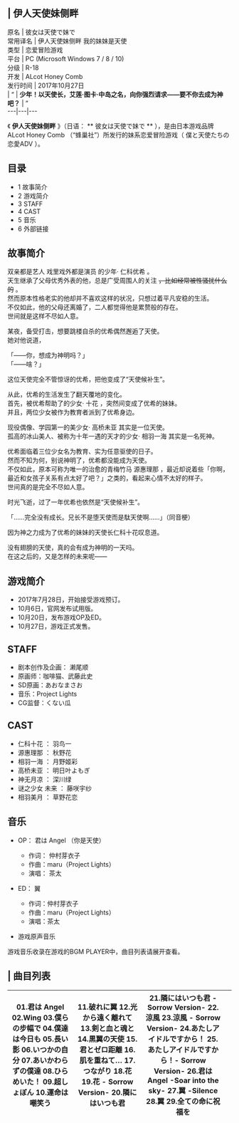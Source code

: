 |  伊人天使妹侧畔  
---  
原名  |  彼女は天使で妹で   
常用译名  |  伊人天使妹侧畔  我的妹妹是天使   
类型  |  恋爱冒险游戏   
平台  |  PC (Microsoft Windows 7 / 8 / 10)   
分级  |  R-18   
开发  |  ALcot Honey Comb   
发行时间  |  2017年10月27日   
|  “  |  **少年！以天使长，艾莲·图卡·中岛之名，向你强烈请求——要不你去成为神吧？** |  ”   
---|---|---  
  
《 **伊人天使妹侧畔** 》（日语： ** 彼女は天使で妹で  ** ），是由日本游戏品牌  ALcot Honey Comb
（“蜂巢社”）所发行的妹系恋爱冒险游戏（  僕と天使たちの恋愛ADV  ）。

##  目录

  * 1  故事简介 
  * 2  游戏简介 
  * 3  STAFF 
  * 4  CAST 
  * 5  音乐 
  * 6  外部链接 

##  故事简介

双亲都是艺人  戏里戏外都是演员  的少年·  仁科优希  。  
天生继承了父母优秀外表的他，总是广受周围人的关注 ~~，比如经常被性骚扰什么的~~ 。  
然而原本性格老实的他却并不喜欢这样的状况，只想过着平凡安稳的生活。  
不仅如此，他的父母还离婚了，二人都觉得他是累赘般的存在。  
世间就是这样不尽如人意。  
  
某夜，备受打击，想要跳楼自杀的优希偶然邂逅了天使。  
她对他说道，  
  
「——你，想成为神明吗？」  
「——啥？」  
  
这位天使完全不管惊讶的优希，把他变成了“天使候补生”。  
  
从此，优希的生活发生了翻天覆地的变化。  
首先，被优希帮助了的少女·  十花  ，突然间变成了优希的妹妹。  
并且，两位少女被作为教育者派到了优希身边。  
  
现役偶像、学园第一的美少女·  高桥未亚  其实是一位天使。  
孤高的冰山美人、被称为十年一遇的天才的少女·  相羽一海  其实是一名死神。  
  
优希面临着三位少女名为教育、实为任意驱使的日子。  
然而不知为何，别说神明了，优希都没能成为天使。  
不仅如此，原本可称为唯一的治愈的青梅竹马  源惠理那  ，最近却说着些「你啊，最近和女孩子关系有点太好了吧？」之类的，看起来心情不太好的样子。  
世间真的是完全不尽如人意。  
  
时光飞逝，过了一年优希也依然是“天使候补生”。  
  
「……完全没有成长。兄长不是堕天使而是駄天使啊……」（同音梗）  
  
因为神之力成为了优希的妹妹的天使长仁科十花叹息道。  
  
没有翅膀的天使，真的会有成为神明的一天吗。  
在这之后的，又是怎样的未来呢——

##  游戏简介

  * 2017年7月28日，开始接受游戏预订。 
  * 10月6日，官网发布试用版。 
  * 10月20日，发布游戏OP及ED。 
  * 10月27日，游戏正式发售。 

##  STAFF

  * 剧本创作及企画：  濑尾顺 
  * 原画师：咖啡猫、武藤此史 
  * SD原画：あおなまさお 
  * 音乐：Project Lights 
  * CG监督：くない瓜 

##  CAST

  * 仁科十花  ：  羽鸟一 
  * 源惠理那  ：  秋野花 
  * 相羽一海  ：  月野姬彩 
  * 高桥未亚  ：  明日叶よもぎ 
  * 神无月凉  ：  深川绿 
  * 谜之少女  未来  ：  藤咲宇纱 
  * 相羽美月  ：  草野花恋 

##  音乐

  * OP：  君は Angel  （你是天使） 
    * 作词：  仲村芽衣子 
    * 作曲：maru（Project Lights） 
    * 演唱：  茶太 

  * ED：  翼 
    * 作词：仲村芽衣子 
    * 作曲：maru（Project Lights） 
    * 演唱：茶太 

  * 游戏原声音乐 

游戏音乐收录在游戏的BGM PLAYER中，曲目列表请展开查看。

|  曲目列表  
---  
  
|  01.君は Angel  02.Wing  03.僕らの步幅で  04.僕達は今日も  05.長い影  06.いつかの自分  07.あいかわらずの僕達  08.ひらめいた！  09.超しょぼん  10.運命は嘲笑う  </br> |  11.破れに翼  12.光から遠く離れて  13.剣と血と魂と  14.黒翼の天使  15.君とゼロ距離  16.肌を重ねて…  17.つながり  18.花  19.花 - Sorrow Version-  20.隣にはいつも君  </br> |  21.隣にはいつも君 - Sorrow Version-  22.涼風  23.涼風 - Sorrow Version-  24.あたしアイドルですから！  25.あたしアイドルですから！- Sorrow Version-  26.君は Angel -Soar into the sky-  27.翼 -Silence  28.翼  29.全ての命に祝福を  </br> |  </br>  
---|---|---|---  
  